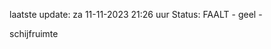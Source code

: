 laatste update: 
za 11-11-2023 21:26   uur 
Status: FAALT - geel - 
<div class="service Y">schijfruimte</div>